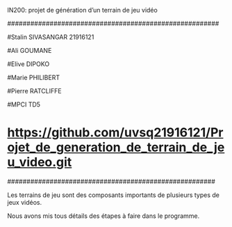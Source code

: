 IN200: projet de génération d’un terrain de jeu vidéo

#######################################################

#Stalin SIVASANGAR 21916121

#Ali GOUMANE

#Elive DIPOKO

#Marie PHILIBERT

#Pierre RATCLIFFE

#MPCI TD5
# https://github.com/uvsq21916121/Projet_de_generation_de_terrain_de_jeu_video.git

######################################################

Les terrains de jeu sont des composants importants de plusieurs types de jeux vidéos.

 Nous avons mis tous détails des étapes à faire dans le programme.
